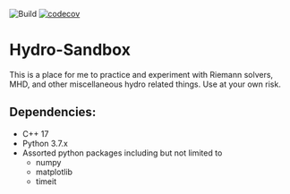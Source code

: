 ![Build](https://github.com/bcaddy/hydro-sandbox/actions/workflows/build-and-test.yml/badge.svg)
[![codecov](https://codecov.io/gh/bcaddy/hydro-sandbox/branch/testing-prototype/graph/badge.svg?token=DIF2F5IET2)](https://codecov.io/gh/bcaddy/hydro-sandbox)

# Hydro-Sandbox
This is a place for me to practice and experiment with Riemann
solvers, MHD, and other miscellaneous hydro related things. Use at your own risk.

## Dependencies:
* C++ 17
* Python 3.7.x
* Assorted python packages including but not limited to
  * numpy
  * matplotlib
  * timeit
